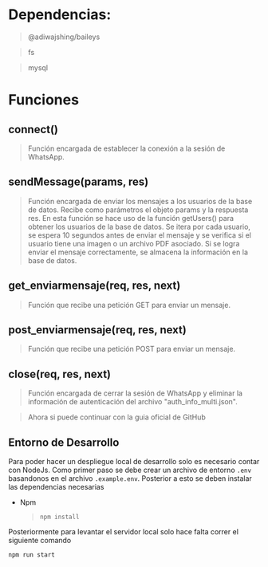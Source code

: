# Dependencias:

>@adiwajshing/baileys<br>

>fs<br>

>mysql

# Funciones

## connect()
> Función encargada de establecer la conexión a la sesión de WhatsApp.
## sendMessage(params, res)
> Función encargada de enviar los mensajes a los usuarios de la base de datos. Recibe como parámetros el objeto params y la respuesta res. En esta función se hace uso de la función getUsers() para obtener los usuarios de la base de datos. Se itera por cada usuario, se espera 10 segundos antes de enviar el mensaje y se verifica si el usuario tiene una imagen o un archivo PDF asociado. Si se logra enviar el mensaje correctamente, se almacena la información en la base de datos.
## get_enviarmensaje(req, res, next)
> Función que recibe una petición GET para enviar un mensaje.
## post_enviarmensaje(req, res, next)
> Función que recibe una petición POST para enviar un mensaje.
## close(req, res, next)
> Función encargada de cerrar la sesión de WhatsApp y eliminar la información de autenticación del archivo "auth_info_multi.json".


> Ahora si puede continuar con la guia oficial de GitHub

## Entorno de Desarrollo
Para poder hacer un despliegue local de desarrollo solo es necesario contar con NodeJs.
Como primer paso se debe crear un archivo de entorno `.env` basandonos en el archivo `.example.env`.
Posterior a esto se deben instalar las dependencias necesarias
- Npm
    > `npm install`

Posteriormente para levantar el servidor local solo hace falta correr el siguiente comando
```sh
npm run start
```

